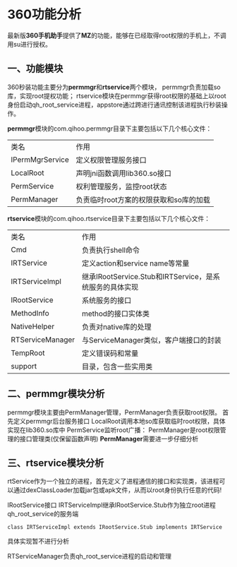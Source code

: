 # 360功能分析
最新版**360手机助手**提供了**MZ**的功能，能够在已经取得root权限的手机上，不调用su进行授权。

## 一、功能模块
360秒装功能主要分为**permmgr**和**rtservice**两个模块， permmgr负责加载so库，实现root提权功能； rtservice模块在permmgr获得root权限的基础上以root身份启动qh_root_service进程，appstore通过跨进行通讯控制该进程执行秒装操作。

**permmgr**模块的com.qihoo.permmgr目录下主要包括以下几个核心文件：
<table>
<tr><td>类名</td><td>作用</td></tr>
<tr><td>IPermMgrService</td><td>定义权限管理服务接口</td></tr>
<tr><td>LocalRoot</td><td>声明jni函数调用lib360.so接口</td></tr>
<tr><td>PermService</td><td>权利管理服务，监控root状态</td></tr>
<tr><td>PermManager</td><td>负责临时root方案的权限获取和so库的加载</td></tr>
</table>

**rtservice**模块的com.qihoo.rtservice目录下主要包括以下几个核心文件：
<table>
<tr><td>类名</td> <td>作用</td></tr>
<tr><td>Cmd</td> <td>负责执行shell命令</td></tr>
<tr><td>IRTService</td> <td>定义action和service name等常量</td></tr>
<tr><td>IRTServiceImpl</td> <td>继承IRootService.Stub和IRTService，是系统服务的具体实现</td></tr>
<tr><td>IRootService</td> <td>系统服务的接口</td></tr>
<tr><td>MethodInfo</td> <td>method的接口实体类</td></tr>
<tr><td>NativeHelper</td> <td>负责对native库的处理</td></tr>
<tr><td>RTServiceManager</td> <td>与ServiceManager类似，客户端接口的封装</td></tr>
<tr><td>TempRoot</td> <td>定义错误码和常量</td></tr>
<tr><td>support</td> <td>目录，包含一些实用类</td></tr>
</table>

## 二、permmgr模块分析
permmgr模块主要由PermManager管理，PermManager负责获取root权限。
首先定义permmgr后台服务接口
LocalRoot调用本地so库获取临时root权限，具体实现在lib360.so库中
PermService监听root广播：
PermManager是root权限管理的接口管理类(仅保留函数声明)
**PermManager**需要进一步仔细分析

## 三、rtservice模块分析
rtService作为一个独立的进程，首先定义了进程通信的接口和实现类，该进程可以通过dexClassLoader加载jar包或apk文件，从而以root身份执行任意的代码!

IRootService接口
IRTServiceImpl继承IRootService.Stub作为独立root进程qh_root_service的服务端

    class IRTServiceImpl extends IRootService.Stub implements IRTService

具体实现暂不进行分析

RTServiceManager负责qh_root_service进程的启动和管理
